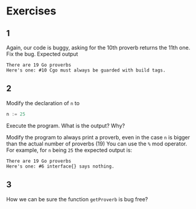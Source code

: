# Exercises

## 1 
Again, our code is buggy, asking for the 10th proverb returns the 11th one. Fix the bug. Expected output 
```
There are 19 Go proverbs
Here's one: #10 Cgo must always be guarded with build tags.
```

## 2
Modify the declaration of `n` to
```go
n := 25
```
Execute the program. What is the output?
Why?

Modify the program to always print a proverb, even in the case `n` is bigger than the actual number of proverbs (19)
You can use the `%` mod operator. 
For example, for `n` being `25` the expected output is:
```
There are 19 Go proverbs
Here's one: #6 interface{} says nothing.
```

## 3
How we can be sure the function `getProverb` is bug free?
